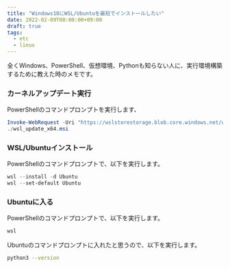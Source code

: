 ```yaml
---
title: "Windows10にWSL/Ubuntuを最短でインストールしたい"
date: 2022-02-09T00:00:00+09:00
draft: true
tags:
  - etc
  - linux
---
```


全くWindows、PowerShell、仮想環境、Pythonも知らない人に、実行環境構築するために教えた時のメモです。

### カーネルアップデート実行

PowerShellのコマンドプロンプトを実行します、

```powershell
Invoke-WebRequest -Uri "https://wslstorestorage.blob.core.windows.net/wslblob/wsl_update_x64.msi" -OutFile "wsl_update_x64.msi"
./wsl_update_x64.msi
```
### WSL/Ubuntuインストール

PowerShellのコマンドプロンプトで、以下を実行します。

```powershell
wsl --install -d Ubuntu
wsl --set-default Ubuntu
```

### Ubuntuに入る

PowerShellのコマンドプロンプトで、以下を実行します。

```powershell
wsl
```

Ubuntuのコマンドプロンプトに入れたと思うので、以下を実行します。

```sh
python3 --version
```